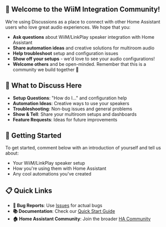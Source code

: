 <!--
    ✏️ Optional: Customize the content below to let your community know what you intend to use Discussions for.
-->

## 🎵 Welcome to the WiiM Integration Community!

We're using Discussions as a place to connect with other Home Assistant users who love great audio experiences. We hope that you:

- **Ask questions** about WiiM/LinkPlay speaker integration with Home Assistant
- **Share automation ideas** and creative solutions for multiroom audio
- **Help troubleshoot** setup and configuration issues
- **Show off your setups** - we'd love to see your audio configurations!
- **Welcome others** and be open-minded. Remember that this is a community we build together 💪

## 🎯 What to Discuss Here

- **Setup Questions**: "How do I..." and configuration help
- **Automation Ideas**: Creative ways to use your speakers
- **Troubleshooting**: Non-bug issues and general problems
- **Show & Tell**: Share your multiroom setups and dashboards
- **Feature Requests**: Ideas for future improvements

## 🚀 Getting Started

To get started, comment below with an introduction of yourself and tell us about:

- Your WiiM/LinkPlay speaker setup
- How you're using them with Home Assistant
- Any cool automations you've created

## 📋 Quick Links

- **🐛 Bug Reports**: Use [Issues](https://github.com/mjcumming/wiim/issues) for actual bugs
- **📚 Documentation**: Check our [Quick Start Guide](docs/README.md)
- **🏠 Home Assistant Community**: Join the broader [HA Community](https://community.home-assistant.io/)

<!--
  For the maintainers, here are some tips 💡 for getting started with Discussions. We'll leave these in Markdown comments for now, but feel free to take out the comments for all maintainers to see.

  📢 **Announce to your community** that Discussions is available! Go ahead and send that tweet, post, or link it from the website to drive traffic here.

  🔗 If you use issue templates, **link any relevant issue templates** such as questions and community conversations to Discussions. Declutter your issues by driving community content to where they belong in Discussions. If you need help, here's a [link to the documentation](https://docs.github.com/github/building-a-strong-community/configuring-issue-templates-for-your-repository#configuring-the-template-chooser).

  ➡️ You can **convert issues to discussions** either individually or bulk by labels. Looking at you, issues labeled "question" or "discussion".
-->
